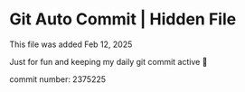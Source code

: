 # Git Auto Commit | Hidden File

This file was added Feb 12, 2025

Just for fun and keeping my daily git commit active 🤪

commit number: 2375225
